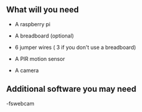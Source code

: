 ## What will you need

- A raspberry pi

-  A breadboard (optional)

- 6 jumper wires ( 3 if you don't use a breadboard)

-  A PIR motion sensor

- A camera 

## Additional software you may need

-fswebcam
